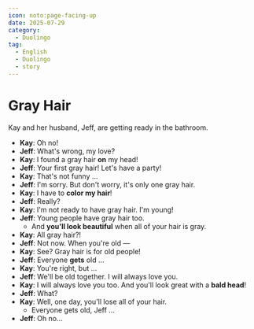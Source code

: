```yaml
---
icon: noto:page-facing-up
date: 2025-07-29
category:
  - Duolingo
tag:
  - English
  - Duolingo
  - story
---
```


# Gray Hair

Kay and her husband, Jeff, are getting ready in the bathroom.

- **Kay**: Oh no!
- **Jeff**: What's wrong, my love?
- **Kay**: I found a gray hair **on** my head!
- **Jeff**: Your first gray hair! Let's have a party!
- **Kay**: That's not funny …
- **Jeff**: I'm sorry. But don't worry, it's only one gray hair.
- **Kay**: I have to **color my hair**!
- **Jeff**: Really?
- **Kay**: I'm not ready to have gray hair. I'm young!
- **Jeff**: Young people have gray hair too.
  - And **you'll look beautiful** when all of your hair is gray.
- **Kay**: All gray hair?!
- **Jeff**: Not now. When you're old —
- **Kay**: See? Gray hair is for old people!
- **Jeff**: Everyone **gets** old …
- **Kay**: You're right, but …
- **Jeff**: We'll be old together. I will always love you.
- **Kay**: I will always love you too. And you'll look great with a **bald head**!
- **Jeff**: What?
- **Kay**: Well, one day, you'll lose all of your hair.
  - Everyone gets old, Jeff …
- **Jeff**: Oh no…
